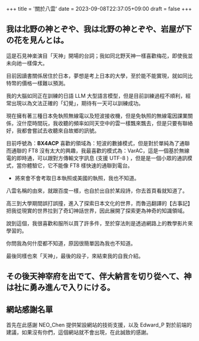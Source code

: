 +++
title = '關於八雲'
date = 2023-09-08T22:37:05+09:00
draft = false
+++
## 我は北野の神とぞや、我は北野の神とぞや、岩屋が下の花を見んとは。
這是石見神楽演目「天神」開場的台詞；我如同北野天神一樣喜歡梅花，即使我並未向祂一樣偉大。

目前因讀書關係居住於日本，夢想是考上日本的大學，至於能不能實現，就如同比特幣的價格一樣難以預測。

我的大腦如同正在訓練的日語 LLM 大型語言模型，但是目前訓練過程不順利，經常出現以為文法正確的「幻覺」，期待有一天可以訓練成功。

現在擁有著三種日本免執照無線電以及短波接收機，但是免執照的無線電因課業關係，沒什麼時間玩，我收聽的頻率如同天空中的雲一樣飄來飄去，但是只要有聯絡好，我都會嘗試去收聽來自故鄉的訊號。

目前呼號為：**BX4ACP** 
喜歡的領域為：短波的數據模式，但是對於單純為了通聯而通聯的 FT8 沒有太大的興趣，我最喜歡的模式為：VarAC，這是一個基於無線電的即時通，可以跟對方傳輸文字訊息 (支援 UTF-8 ) ，但是是一個小眾的通訊模式，當你體驗它，它不能像 FT8 樣快速的通聯到電台。

* 將來會不會考取日本執照或美國的執照，我也不知道。

八雲名稱的由來，就跟百度一樣，也自於出自於某段詩，你去首頁看就知道了。

高三到大學期間誤打誤撞，進入了探索日本文化的世界，而魯迅翻譯的【古事記】把我從現實的世界拉到了奇幻神話世界，因此展開了探索更為神奇的知識領域。

說到這個，我很喜歡和服所以買了許多件，至於穿法則是透過網路上的教學影片來學習的。

你問我為何什麼都不知道，原因很簡單因為我也不知道。

最後同樣也來「天神」，最後的段子，來結束我的自我介紹。

## その後天神宰府を出でて、伴大納言を切り從へて、神は社に勇み進んで入りにける。

## 網站感謝名單

首先在此感謝 NEO_Chen 提供架設網站的技術支援，以及 Edward_P 對於前端的建議，如果沒有你們，這個網站就不會出現，在此誠致的感謝。
